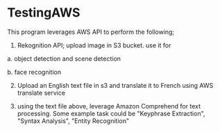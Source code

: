 # TestingAWS
This program leverages AWS API to perform the following;

1. Rekognition  API;
upload image in S3 bucket. use it for 

a. object detection and scene detection

b. face recognition

 

2. Upload an English text file in s3 and translate it to French using AWS translate service

 

3. using the text file above, leverage Amazon Comprehend for text processing. Some example task could be   "Keyphrase Extraction", "Syntax Analysis", "Entity Recognition"
